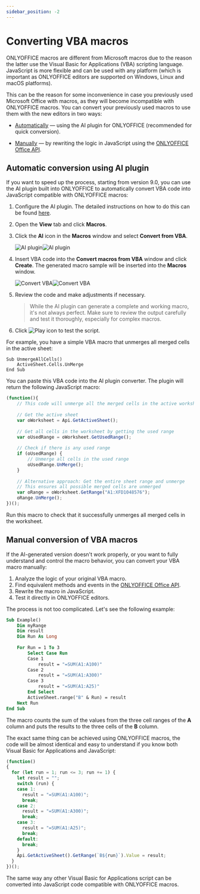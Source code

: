 ```yaml
---
sidebar_position: -2
---
```


# Converting VBA macros

ONLYOFFICE macros are different from Microsoft macros due to the reason the latter use the Visual Basic for Applications (VBA) scripting language. JavaScript is more flexible and can be used with any platform (which is important as ONLYOFFICE editors are supported on Windows, Linux and macOS platforms).

This can be the reason for some inconvenience in case you previously used Microsoft Office with macros, as they will become incompatible with ONLYOFFICE macros. You can convert your previously used macros to use them with the new editors in two ways:

- [Automatically](#automatic-conversion-using-ai-plugin) — using the AI plugin for ONLYOFFICE (recommended for quick conversion).

- [Manually](#manual-conversion-of-vba-macros) — by rewriting the logic in JavaScript using the [ONLYOFFICE Office API](../../office-api/get-started/overview.md).

## Automatic conversion using AI plugin

If you want to speed up the process, starting from version 9.0, you can use the AI plugin built into ONLYOFFICE to automatically convert VBA code into JavaScript compatible with ONLYOFFICE macros:

1. Configure the AI plugin. The detailed instructions on how to do this can be found [here](https://helpcenter.onlyoffice.com/docs/userguides/ai/configuration.aspx).
2. Open the **View** tab and click **Macros**.
3. Click the **AI** icon in the **Macros** window and select **Convert from VBA**.

    ![AI plugin](/assets/images/plugins/ai-plugin.png#gh-light-mode-only)![AI plugin](/assets/images/plugins/ai-plugin.dark.png#gh-dark-mode-only)

4. Insert VBA code into the **Convert macros from VBA** window and click **Create**. The generated macro sample will be inserted into the **Macros** window.

    ![Convert VBA](/assets/images/plugins/convert-vba.png#gh-light-mode-only)![Convert VBA](/assets/images/plugins/convert-vba.dark.png#gh-dark-mode-only)

5. Review the code and make adjustments if necessary.

    > While the AI plugin can generate a complete and working macro, it's not always perfect. Make sure to review the output carefully and test it thoroughly, especially for complex macros.

6. Click ![Play icon](/assets/images/plugins/play.svg) to test the script.

For example, you have a simple VBA macro that unmerges all merged cells in the active sheet:

``` vba
Sub UnmergeAllCells()
    ActiveSheet.Cells.UnMerge
End Sub
```

You can paste this VBA code into the AI plugin converter. The plugin will return the following JavaScript macro:

``` ts
(function(){
    // This code will unmerge all the merged cells in the active worksheet
    
    // Get the active sheet
    var oWorksheet = Api.GetActiveSheet();
    
    // Get all cells in the worksheet by getting the used range
    var oUsedRange = oWorksheet.GetUsedRange();
    
    // Check if there is any used range
    if (oUsedRange) {
        // Unmerge all cells in the used range
        oUsedRange.UnMerge();
    }
    
    // Alternative approach: Get the entire sheet range and unmerge
    // This ensures all possible merged cells are unmerged
    var oRange = oWorksheet.GetRange("A1:XFD1048576");
    oRange.UnMerge();
})();
```

Run this macro to check that it successfully unmerges all merged cells in the worksheet.

## Manual conversion of VBA macros

If the AI-generated version doesn't work properly, or you want to fully understand and control the macro behavior, you can convert your VBA macro manually:

1. Analyze the logic of your original VBA macro.
2. Find equivalent methods and events in the [ONLYOFFICE Office API](../../office-api/get-started/overview.md).
3. Rewrite the macro in JavaScript.
4. Test it directly in ONLYOFFICE editors.

The process is not too complicated. Let's see the following example:

``` vb
Sub Example()
    Dim myRange
    Dim result
    Dim Run As Long
 
    For Run = 1 To 3
        Select Case Run
        Case 1
            result = "=SUM(A1:A100)"
        Case 2
            result = "=SUM(A1:A300)"
        Case 3
            result = "=SUM(A1:A25)"
        End Select
        ActiveSheet.range("B" & Run) = result
    Next Run
End Sub
```

The macro counts the sum of the values from the three cell ranges of the **A** column and puts the results to the three cells of the **B** column.

The exact same thing can be achieved using ONLYOFFICE macros, the code will be almost identical and easy to understand if you know both Visual Basic for Applications and JavaScript:

<!-- This code is related to macros. -->

<!-- eslint-skip -->

``` ts
(function()
{
  for (let run = 1; run <= 3; run += 1) {
    let result = "";
    switch (run) {
    case 1:
      result = "=SUM(A1:A100)";
      break;
    case 2:
      result = "=SUM(A1:A300)";
      break;
    case 3:
      result = "=SUM(A1:A25)";
      break;
    default:
      break;
    }
    Api.GetActiveSheet().GetRange(`B${run}`).Value = result;
  }
})();
```

The same way any other Visual Basic for Applications script can be converted into JavaScript code compatible with ONLYOFFICE macros.
